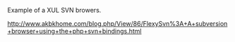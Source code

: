 <!-- Name: RFC/Templates/XUL -->
<!-- Version: 1 -->
<!-- Last-Modified: 2006/01/23 07:15:47 -->
<!-- Author: aj -->
Example of a XUL SVN browers. 

http://www.akbkhome.com/blog.php/View/86/FlexySvn%3A+A+subversion+browser+using+the+php+svn+bindings.html
